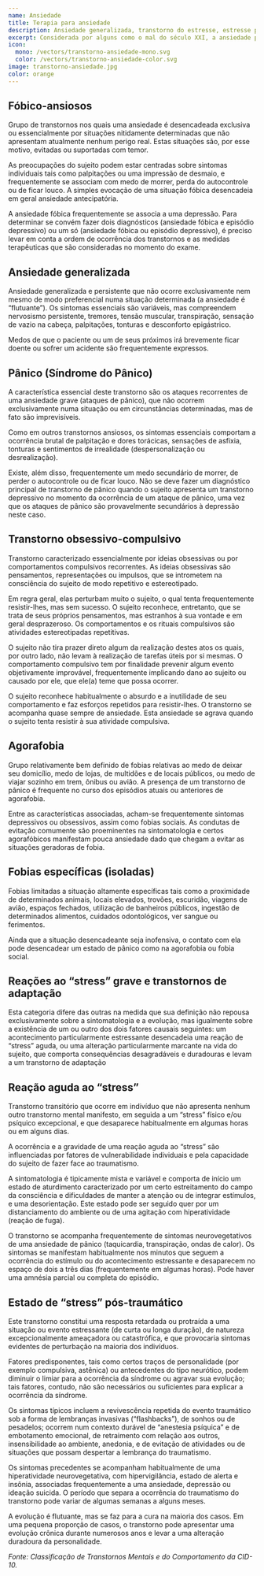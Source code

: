 ```yaml
---
name: Ansiedade
title: Terapia para ansiedade
description: Ansiedade generalizada, transtorno do estresse, estresse pós-traumático transtorno obsessivo compulsivo (TOC), fobias e síndrome do pânico.
excerpt: Considerada por alguns como o mal do século XXI, a ansiedade prejudica milhões de vidas ao redor do mundo. Leia aqui sobre algum dos tipos de terapias de ansiedade.
icon:
  mono: /vectors/transtorno-ansiedade-mono.svg
  color: /vectors/transtorno-ansiedade-color.svg
image: transtorno-ansiedade.jpg
color: orange
---
```


## Fóbico-ansiosos

Grupo de transtornos nos quais uma ansiedade é desencadeada exclusiva ou essencialmente por situações nitidamente determinadas que não apresentam atualmente nenhum perigo real. Estas situações são, por esse motivo, evitadas ou suportadas com temor.

As preocupações do sujeito podem estar centradas sobre sintomas individuais tais como palpitações ou uma impressão de desmaio, e frequentemente se associam com medo de morrer, perda do autocontrole ou de ficar louco. A simples evocação de uma situação fóbica desencadeia em geral ansiedade antecipatória.

A ansiedade fóbica frequentemente se associa a uma depressão. Para determinar se convém fazer dois diagnósticos (ansiedade fóbica e episódio depressivo) ou um só (ansiedade fóbica ou episódio depressivo), é preciso levar em conta a ordem de ocorrência dos transtornos e as medidas terapêuticas que são consideradas no momento do exame.

## Ansiedade generalizada

Ansiedade generalizada e persistente que não ocorre exclusivamente nem mesmo de modo preferencial numa situação determinada (a ansiedade é “flutuante”). Os sintomas essenciais são variáveis, mas compreendem nervosismo persistente, tremores, tensão muscular, transpiração, sensação de vazio na cabeça, palpitações, tonturas e desconforto epigástrico.

Medos de que o paciente ou um de seus próximos irá brevemente ficar doente ou sofrer um acidente são frequentemente expressos.

## Pânico (Síndrome do Pânico)

A característica essencial deste transtorno são os ataques recorrentes de uma ansiedade grave (ataques de pânico), que não ocorrem exclusivamente numa situação ou em circunstâncias determinadas, mas de fato são imprevisíveis.

Como em outros transtornos ansiosos, os sintomas essenciais comportam a ocorrência brutal de palpitação e dores torácicas, sensações de asfixia, tonturas e sentimentos de irrealidade (despersonalização ou desrealização).

Existe, além disso, frequentemente um medo secundário de morrer, de perder o autocontrole ou de ficar louco. Não se deve fazer um diagnóstico principal de transtorno de pânico quando o sujeito apresenta um transtorno depressivo no momento da ocorrência de um ataque de pânico, uma vez que os ataques de pânico são provavelmente secundários à depressão neste caso.

## Transtorno obsessivo-compulsivo

Transtorno caracterizado essencialmente por ideias obsessivas ou por comportamentos compulsivos recorrentes. As ideias obsessivas são pensamentos, representações ou impulsos, que se intrometem na consciência do sujeito de modo repetitivo e estereotipado.

Em regra geral, elas perturbam muito o sujeito, o qual tenta frequentemente resistir-lhes, mas sem sucesso. O sujeito reconhece, entretanto, que se trata de seus próprios pensamentos, mas estranhos à sua vontade e em geral desprazeroso. Os comportamentos e os rituais compulsivos são atividades estereotipadas repetitivas.

O sujeito não tira prazer direto algum da realização destes atos os quais, por outro lado, não levam à realização de tarefas úteis por si mesmas. O comportamento compulsivo tem por finalidade prevenir algum evento objetivamente improvável, frequentemente implicando dano ao sujeito ou causado por ele, que ele(a) teme que possa ocorrer.

O sujeito reconhece habitualmente o absurdo e a inutilidade de seu comportamento e faz esforços repetidos para resistir-lhes. O transtorno se acompanha quase sempre de ansiedade. Esta ansiedade se agrava quando o sujeito tenta resistir à sua atividade compulsiva.

## Agorafobia

Grupo relativamente bem definido de fobias relativas ao medo de deixar seu domicílio, medo de lojas, de multidões e de locais públicos, ou medo de viajar sozinho em trem, ônibus ou avião. A presença de um transtorno de pânico é frequente no curso dos episódios atuais ou anteriores de agorafobia.

Entre as características associadas, acham-se frequentemente sintomas depressivos ou obsessivos, assim como fobias sociais. As condutas de evitação comumente são proeminentes na sintomatologia e certos agorafóbicos manifestam pouca ansiedade dado que chegam a evitar as situações geradoras de fobia.

## Fobias específicas (isoladas)

Fobias limitadas a situação altamente específicas tais como a proximidade de determinados animais, locais elevados, trovões, escuridão, viagens de avião, espaços fechados, utilização de banheiros públicos, ingestão de determinados alimentos, cuidados odontológicos, ver sangue ou ferimentos.

Ainda que a situação desencadeante seja inofensiva, o contato com ela pode desencadear um estado de pânico como na agorafobia ou fobia social.

## Reações ao “stress” grave e transtornos de adaptação

Esta categoria difere das outras na medida que sua definição não repousa exclusivamente sobre a sintomatologia e a evolução, mas igualmente sobre a existência de um ou outro dos dois fatores causais seguintes: um acontecimento particularmente estressante desencadeia uma reação de “stress” aguda, ou uma alteração particularmente marcante na vida do sujeito, que comporta consequências desagradáveis e duradouras e levam a um transtorno de adaptação

## Reação aguda ao “stress”

Transtorno transitório que ocorre em indivíduo que não apresenta nenhum outro transtorno mental manifesto, em seguida a um “stress” físico e/ou psíquico excepcional, e que desaparece habitualmente em algumas horas ou em alguns dias.

A ocorrência e a gravidade de uma reação aguda ao “stress” são influenciadas por fatores de vulnerabilidade individuais e pela capacidade do sujeito de fazer face ao traumatismo.

A sintomatologia é tipicamente mista e variável e comporta de início um estado de aturdimento caracterizado por um certo estreitamento do campo da consciência e dificuldades de manter a atenção ou de integrar estímulos, e uma desorientação. Este estado pode ser seguido quer por um distanciamento do ambiente ou de uma agitação com hiperatividade (reação de fuga).

O transtorno se acompanha frequentemente de sintomas neurovegetativos de uma ansiedade de pânico (taquicardia, transpiração, ondas de calor). Os sintomas se manifestam habitualmente nos minutos que seguem a ocorrência do estímulo ou do acontecimento estressante e desaparecem no espaço de dois a três dias (frequentemente em algumas horas). Pode haver uma amnésia parcial ou completa do episódio.

## Estado de “stress” pós-traumático

Este transtorno constitui uma resposta retardada ou protraída a uma situação ou evento estressante (de curta ou longa duração), de natureza excepcionalmente ameaçadora ou catastrófica, e que provocaria sintomas evidentes de perturbação na maioria dos indivíduos.

Fatores predisponentes, tais como certos traços de personalidade (por exemplo compulsiva, astênica) ou antecedentes do tipo neurótico, podem diminuir o limiar para a ocorrência da síndrome ou agravar sua evolução; tais fatores, contudo, não são necessários ou suficientes para explicar a ocorrência da síndrome.

Os sintomas típicos incluem a revivescência repetida do evento traumático sob a forma de lembranças invasivas (“flashbacks”), de sonhos ou de pesadelos; ocorrem num contexto durável de “anestesia psíquica” e de embotamento emocional, de retraimento com relação aos outros, insensibilidade ao ambiente, anedonia, e de evitação de atividades ou de situações que possam despertar a lembrança do traumatismo.

Os sintomas precedentes se acompanham habitualmente de uma hiperatividade neurovegetativa, com hipervigilância, estado de alerta e insônia, associadas frequentemente a uma ansiedade, depressão ou ideação suicida. O período que separa a ocorrência do traumatismo do transtorno pode variar de algumas semanas a alguns meses.

A evolução é flutuante, mas se faz para a cura na maioria dos casos. Em uma pequena proporção de casos, o transtorno pode apresentar uma evolução crônica durante numerosos anos e levar a uma alteração duradoura da personalidade.

_Fonte: Classificação de Transtornos Mentais e do Comportamento da CID-10._
